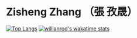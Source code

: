 

# Zisheng Zhang （張 孜晟）

[![Top Langs](https://github-readme-stats.vercel.app/api/top-langs/?username=anuraghazra&layout=compact)](https://github.com/anuraghazra/github-readme-stats)
[![willianrod's wakatime stats](https://github-readme-stats.vercel.app/api/wakatime?username=zishengz)](https://github.com/anuraghazra/github-readme-stats)

